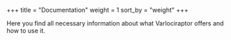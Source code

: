 +++
title = "Documentation"
weight = 1
sort_by = "weight"
+++

Here you find all necessary information about what Varlociraptor offers and how to use it.
